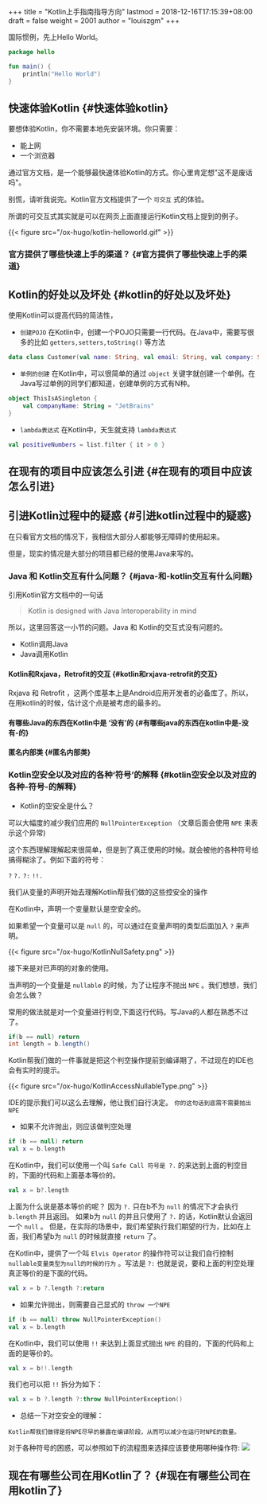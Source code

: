 +++
title = "Kotlin上手指南指导方向"
lastmod = 2018-12-16T17:15:39+08:00
draft = false
weight = 2001
author = "louiszgm"
+++

国际惯例，先上Hello World。

```Kotlin
package hello

fun main() {
    println("Hello World")
}
```

<!--more-->


## 快速体验Kotlin {#快速体验kotlin}

要想体验Kotlin，你不需要本地先安装环境。你只需要：

-   能上网
-   一个浏览器

通过官方文档，是一个能够最快速体验Kotlin的方式。你心里肯定想"这不是废话吗"。

别慌，请听我说完。Kotlin官方文档提供了一个 `可交互` 式的体验。

所谓的可交互式其实就是可以在网页上面直接运行Kotlin文档上提到的例子。

{{< figure src="/ox-hugo/kotlin-helloworld.gif" >}}


### 官方提供了哪些快速上手的渠道？ {#官方提供了哪些快速上手的渠道}


## Kotlin的好处以及坏处 {#kotlin的好处以及坏处}

使用Kotlin可以提高代码的简洁性，

-   `创建POJO`  在Kotlin中，创建一个POJO只需要一行代码。在Java中，需要写很多的比如 `getters,setters,toString()` 等方法

```Kotlin
data class Customer(val name: String, val email: String, val company: String)
```

-   `单例的创建` 在Kotlin中，可以很简单的通过 `object`  关键字就创建一个单例。在Java写过单例的同学们都知道，创建单例的方式有N种。

```Kotlin
object ThisIsASingleton {
    val companyName: String = "JetBrains"
}
```

-   `lambda表达式` 在Kotlin中，天生就支持 `lambda表达式`

```Kotlin
val positiveNumbers = list.filter { it > 0 }
```


## 在现有的项目中应该怎么引进 {#在现有的项目中应该怎么引进}


## 引进Kotlin过程中的疑惑 {#引进kotlin过程中的疑惑}

在只看官方文档的情况下，我相信大部分人都能够无障碍的使用起来。

但是，现实的情况是大部分的项目都已经的使用Java来写的。


### Java 和 Kotlin交互有什么问题？ {#java-和-kotlin交互有什么问题}

引用Kotlin官方文档中的一句话

> Kotlin is designed with Java Interoperability in mind

所以，这里回答这一小节的问题。Java 和 Kotlin的交互式没有问题的。

-   Kotlin调用Java
-   Java调用Kotlin


#### Kotlin和Rxjava，Retrofit的交互 {#kotlin和rxjava-retrofit的交互}

Rxjava 和 Retrofit ，这两个库基本上是Android应用开发者的必备库了。所以，在用kotlin的时候，估计这个点是被考虑的最多的。


#### 有哪些Java的东西在Kotlin中是 ‘没有’的 {#有哪些java的东西在kotlin中是-没有-的}


#### 匿名内部类 {#匿名内部类}


### Kotlin空安全以及对应的各种‘符号’的解释 {#kotlin空安全以及对应的各种-符号-的解释}

-   Kotlin的空安全是什么？

可以大幅度的减少我们应用的 `NullPointerException` （文章后面会使用 `NPE` 来表示这个异常)

这个东西理解理解起来很简单，但是到了真正使用的时候。就会被他的各种符号给搞得糊涂了。例如下面的符号：

`?` `?.` `?:` `!!.`

我们从变量的声明开始去理解Kotlin帮我们做的这些控安全的操作

在Kotlin中，声明一个变量默认是空安全的。

如果希望一个变量可以是 `null` 的，可以通过在变量声明的类型后面加入 `?` 来声明。

{{< figure src="/ox-hugo/KotlinNullSafety.png" >}}

接下来是对已声明的对象的使用。

当声明的一个变量是 `nullable` 的时候，为了让程序不抛出 `NPE` 。我们想想，我们会怎么做？

常用的做法就是对一个变量进行判空,下面这行代码。写Java的人都在熟悉不过了。

```java
if(b == null) return
int length = b.length()
```

Kotlin帮我们做的一件事就是把这个判空操作提前到编译期了，不过现在的IDE也会有实时的提示。

{{< figure src="/ox-hugo/KotlinAccessNullableType.png" >}}

IDE的提示我们可以这么去理解，他让我们自行决定。 `你的这句话到底需不需要抛出NPE`

-   如果不允许抛出，则应该做判空处理

```Kotlin
if (b == null) return
val x = b.length
```

在Kotlin中，我们可以使用一个叫 `Safe Call 符号是 ?.` 的来达到上面的判空目的，下面的代码和上面基本等价的。

```Kotlin
val x = b?.length
```

上面为什么说是基本等价的呢？ 因为 `?.` 只在b不为 `null` 的情况下才会执行 `b.length` 并且返回。
如果b为 `null` 的并且只使用了 `?.` 的话，Kotlin默认会返回一个 `null` 。
但是，在实际的场景中，我们希望执行我们期望的行为，比如在上面，我们希望b为 `null` 的时候就直接 `return` 了。

在Kotlin中，提供了一个叫 `Elvis Operator` 的操作符可以让我们自行控制 `nullable变量类型为null的时候的行为` 。写法是 `?:`
也就是说，要和上面的判空处理真正等价的是下面的代码。

```Kotlin
val x = b ?.length ?:return
```

-   如果允许抛出，则需要自己显式的 `throw 一个NPE`

```Kotlin
if (b == null) throw NullPointerException()
val x = b.length
```

在Kotlin中，我们可以使用 `!!` 来达到上面显式抛出 `NPE` 的目的，下面的代码和上面的是等价的。

```Kotlin
val x = b!!.length
```

我们也可以把 `!!` 拆分为如下：

```Kotlin
val x = b ?.length ?:throw NullPointerException()
```

-   总结一下对空安全的理解：

```text
Kotlin帮我们做得是将NPE尽早的暴露在编译阶段，从而可以减少在运行时NPE的数量。
```

对于各种符号的困惑，可以参照如下的流程图来选择应该要使用哪种操作符:
![](/ox-hugo/NullSafetyFlowChart.png)


## 现在有哪些公司在用Kotlin了？ {#现在有哪些公司在用kotlin了}
